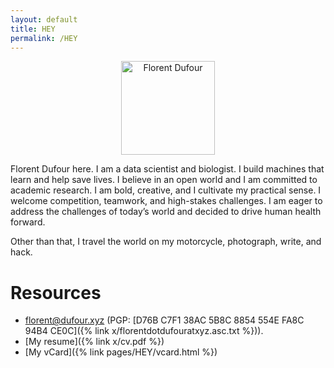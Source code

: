 ```yaml
---
layout: default
title: HEY
permalink: /HEY
---
```


<center>
<img class="circular-square" src="https://gravatar.com/avatar/c612a20ea7fd25ee0478e140dc47b766?s=500" 
    alt="Florent Dufour"
    width=150px
    height=150px />
</center>

Florent Dufour here. I am a data scientist and biologist. I build machines that learn and help save lives. I believe in an open world and I am committed to academic research. I am bold, creative, and I cultivate my practical sense. I welcome competition, teamwork, and high-stakes challenges. I am eager to address the challenges of today’s world and decided to drive human health forward. 

Other than that, I travel the world on my motorcycle, photograph, write, and hack.

# Resources

- [florent@dufour.xyz](mailto:florent@dufour.xyz) (PGP: [D76B C7F1 38AC 5B8C 8854 554E FA8C 94B4 CE0C]({% link x/florentdotdufouratxyz.asc.txt %})).
- [My resume]({% link x/cv.pdf %})
- [My vCard]({% link pages/HEY/vcard.html %})
